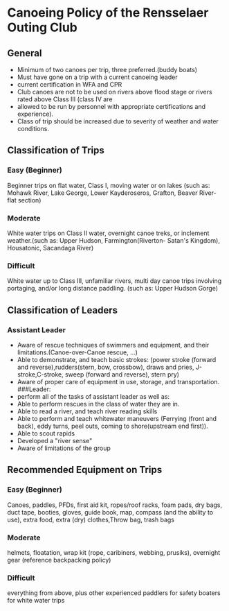# Canoeing Policy of the Rensselaer Outing Club

## General

- Minimum of two canoes per trip, three preferred.(buddy boats)
- Must have gone on a trip with a current canoeing leader
- current certification in WFA and CPR
- Club canoes are not to be used on rivers above flood stage or rivers rated above Class III (class IV are
- allowed to be run by personnel with appropriate certifications and experience).
- Class of trip should be increased due to severity of weather and water conditions.

## Classification of Trips

### Easy (Beginner)

Beginner trips on flat water, Class I, moving water or on lakes (such as: Mohawk River, Lake George, Lower Kayderoseros, Grafton, Beaver River-flat section)

### Moderate

White water trips on Class II water, overnight canoe treks, or inclement weather.(such as: Upper Hudson, Farmington(Riverton- Satan's Kingdom), Housatonic, Sacandaga River)

### Difficult

White water up to Class III, unfamiliar rivers, multi day canoe trips involving portaging, and/or long distance paddling. (such as: Upper Hudson Gorge)

## Classification of Leaders

### Assistant Leader

- Aware of rescue techniques of swimmers and equipment, and their limitations.(Canoe-over-Canoe rescue, ...)
- Able to demonstrate, and teach basic strokes: (power stroke (forward and reverse),rudders(stern, bow, crossbow), draws and pries, J-stroke,C-stroke, sweep (forward and reverse), stern pry)
- Aware of proper care of equipment in use, storage, and transportation. ###Leader:
- perform all of the tasks of assistant leader as well as:
- Able to perform rescues in the class of water they are in.
- Able to read a river, and teach river reading skills
- Able to perform and teach whitewater maneuvers (Ferrying (front and back), eddy turns, peel outs, coming to shore(upstream end first)).
- Able to scout rapids
- Developed a "river sense"
- Aware of limitations of the group

## Recommended Equipment on Trips

### Easy (Beginner)

Canoes, paddles, PFDs, first aid kit, ropes/roof racks, foam pads, dry bags, duct tape, booties, gloves, guide book, map, compass (and the ability to use), extra food, extra (dry) clothes,Throw bag, trash bags

### Moderate

helmets, floatation, wrap kit (rope, caribiners, webbing, prusiks), overnight gear (reference backpacking policy)

### Difficult

everything from above, plus other experienced paddlers for safety boaters for white water trips
